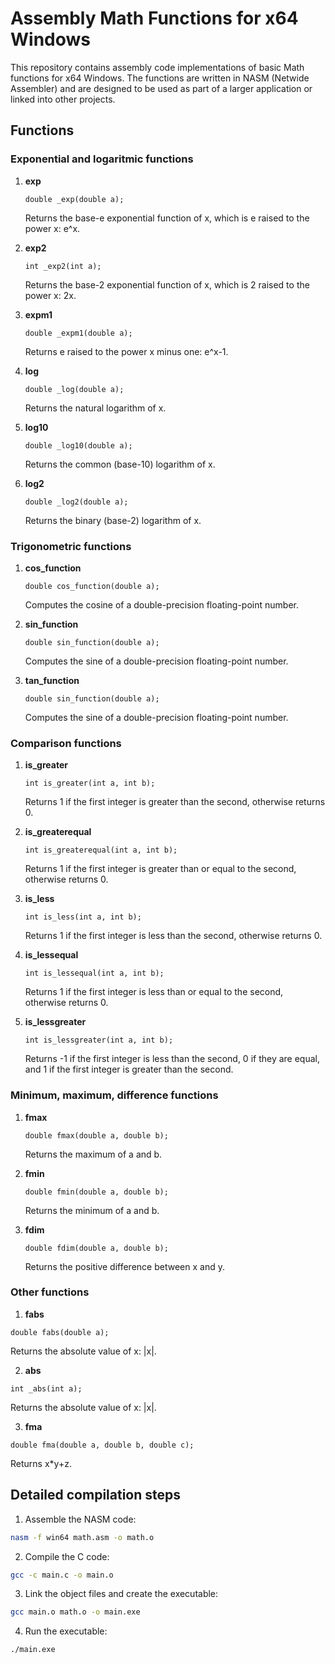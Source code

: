 # Assembly Math Functions for x64 Windows
This repository contains assembly code implementations of basic Math functions for x64 Windows. The functions are written in NASM (Netwide Assembler) and are designed to be used as part of a larger application or linked into other projects.

## Functions

### Exponential and logaritmic functions

1. **exp**
    ```assembly
    double _exp(double a);
    ```
    Returns the base-e exponential function of x, which is e raised to the power x: e^x.

2. **exp2**
    ```assembly
    int _exp2(int a);
    ```
    Returns the base-2 exponential function of x, which is 2 raised to the power x: 2x.

3. **expm1**
    ```assembly
    double _expm1(double a);
    ```
    Returns e raised to the power x minus one: e^x-1.

4. **log**
    ```assembly
    double _log(double a);
    ```
    Returns the natural logarithm of x.
   
5. **log10**
    ```assembly
    double _log10(double a);
    ```
    Returns the common (base-10) logarithm of x.

6. **log2**
    ```assembly
    double _log2(double a);
    ```
    Returns the binary (base-2) logarithm of x.

### Trigonometric functions
1. **cos_function**
    ```assembly
    double cos_function(double a);
    ```
    Computes the cosine of a double-precision floating-point number.

2. **sin_function**
    ```assembly
    double sin_function(double a);
    ```
    Computes the sine of a double-precision floating-point number.

3. **tan_function**
    ```assembly
    double sin_function(double a);
    ```
    Computes the sine of a double-precision floating-point number.

### Comparison functions
1. **is_greater**
    ```assembly
    int is_greater(int a, int b);
    ```
    Returns 1 if the first integer is greater than the second, otherwise returns 0.

2. **is_greaterequal**
    ```assembly
    int is_greaterequal(int a, int b);
    ```
    Returns 1 if the first integer is greater than or equal to the second, otherwise returns 0.

3. **is_less**
    ```assembly
    int is_less(int a, int b);
    ```
    Returns 1 if the first integer is less than the second, otherwise returns 0.

4. **is_lessequal**
    ```assembly
    int is_lessequal(int a, int b);
    ```
    Returns 1 if the first integer is less than or equal to the second, otherwise returns 0.

5. **is_lessgreater**
    ```assembly
    int is_lessgreater(int a, int b);
    ```
    Returns -1 if the first integer is less than the second, 0 if they are equal, and 1 if the first integer is greater than the second.

### Minimum, maximum, difference functions

1. **fmax**
    ```assembly
    double fmax(double a, double b);
    ```
    Returns the maximum of a and b.

2. **fmin**
    ```assembly
    double fmin(double a, double b);
    ```
    Returns the minimum of a and b.

3. **fdim**
    ```assembly
    double fdim(double a, double b);
    ```
    Returns the positive difference between x and y.

### Other functions

1. **fabs**
```assembly
double fabs(double a);
```
Returns the absolute value of x: |x|.

2. **abs**
```assembly
int _abs(int a);
```
Returns the absolute value of x: |x|.

3. **fma**
```assembly
double fma(double a, double b, double c);
```
Returns x*y+z.

## Detailed compilation steps
1. Assemble the NASM code:
```sh
nasm -f win64 math.asm -o math.o
```
2. Compile the C code:
```sh
gcc -c main.c -o main.o
```
3. Link the object files and create the executable:
```sh
gcc main.o math.o -o main.exe
```
4. Run the executable:
```sh
./main.exe
```
